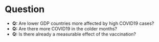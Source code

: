 # Question

- **Q:** Are lower GDP countries more affected by high COVID19 cases?
- **Q:** Are there more COVID19 in the colder months?
- **Q:** Is there already a measurable effect of the vaccination?
